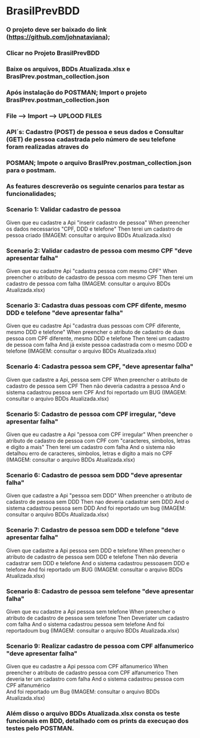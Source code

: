 # BrasilPrevBDD

### O projeto deve ser baixado do link (https://github.com/johnataviana); 

### Clicar no Projeto BrasilPrevBDD

### Baixe os arquivos, BDDs Atualizada.xlsx e BraslPrev.postman_collection.json

### Após instalação do POSTMAN; Import o projeto BraslPrev.postman_collection.json 

### File --> Import --> UPLOOD FILES
### API´s: Cadastro (POST) de pessoa e seus dados e Consultar (GET) de pessoa cadastrada pelo número de seu telefone foram realizadas atraves do
### POSMAN; Impote o arquivo BraslPrev.postman_collection.json para o postmam.
 

### As features descreverão os seguinte cenarios para testar as funcionalidades;


### Scenario 1: Validar cadastro de pessoa
Given que eu cadastre a Api "inserir cadastro de pessoa" 
When preencher os dados necessarios "CPF, DDD e telefone"
Then terei um cadastro de pessoa criado 
(IMAGEM: consultar o arquivo BDDs Atualizada.xlsx)

### Scenario 2: Validar cadastro de pessoa com mesmo CPF "deve apresentar falha"
Given que eu cadastre Api "cadastra pessoa com mesmo  CPF"
When preencher o atributo de cadastro de pessoa com mesmo CPF
Then terei um cadastro de pessoa com falha
(IMAGEM: consultar o arquivo BDDs Atualizada.xlsx)

### Scenario 3: Cadastra duas pessoas com CPF difente, mesmo DDD e telefone "deve apresentar falha"
Given que eu cadastre Api "cadastra duas pessoas com CPF diferente, mesmo DDD e telefone" 
When preencher o atributo de cadastro de duas pessoa com CPF diferente, mesmo DDD e telefone
Then terei um cadastro de pessoa com falha
And já existe pessoa cadastrada com o mesmo DDD e telefone
(IMAGEM: consultar o arquivo BDDs Atualizada.xlsx)

### Scenario 4: Cadastra pessoa sem CPF, "deve apresentar falha"
Given que cadastre a Api, pessoa sem CPF
When preencher o atributo de cadastro de pessoa sem CPF
Then não deveria cadastra a pessoa
And o sistema cadastrou pessoa sem CPF
And foi reportado um BUG
(IMAGEM: consultar o arquivo BDDs Atualizada.xlsx)

### Scenario 5: Cadastro de pessoa com CPF irregular, "deve apresentar falha"
Given que eu cadastre a Api "pessoa com CPF irregular"
When preencher o atributo de  cadastro de pessoa com CPF com "caracteres, simbolos, letras e digito a mais"
Then terei um cadastro com falha
And o sistema não detalhou erro de caracteres, simbolos, letras e digito a mais no CPF
(IMAGEM: consultar o arquivo BDDs Atualizada.xlsx)

### Scenario 6: Cadastro de pessoa sem DDD "deve apresentar falha"
Given que cadastre a Api "pessoa sem DDD"
When preencher o atributo de cadastro de pessoa sem DDD
Then nao deveria cadastrar sem DDD
And o sistema cadastrou pessoa sem DDD
And foi reportado um bug
(IMAGEM: consultar o arquivo BDDs Atualizada.xlsx)

### Scenario 7: Cadastro de pessoa sem DDD e telefone "deve apresentar falha"
Given que cadastre a Api pessoa sem DDD e telefone
When preencher o atributo de cadastro de pessoa sem DDD e telefone
Then não deveria cadastrar sem DDD e telefone
And o sistema cadastrou pessoasem DDD e telefone
And foi reportado um BUG
(IMAGEM: consultar o arquivo BDDs Atualizada.xlsx)

### Scenario 8: Cadastro de pessoa sem telefone "deve apresentar falha"
Given que eu cadastre a Api pessoa sem telefone
When preencher o atributo de cadastro de pessoa sem telefone
Then Deveriater um cadastro com falha 
And o sistema cadastrou pessoa sem telefone 
And foi reportadoum bug
(IMAGEM: consultar o arquivo BDDs Atualizada.xlsx)

### Scenario 9: Realizar cadastro de pessoa com CPF alfanumerico "deve apresentar falha"
Given que eu cadastre a Api pessoa com CPF alfanumerico
When preencher o atributo de cadastro pessoa com CPF alfanumerico
Then deveria ter um cadastro com falha
And o sistema cadastrou pessoa  com CPF alfanumérico					
And foi reportado um Bug
(IMAGEM: consultar o arquivo BDDs Atualizada.xlsx)

### Além disso o arquivo BDDs Atualizada.xlsx consta os teste funcionais em BDD, detalhado com os prints da execuçao dos testes pelo POSTMAN.

